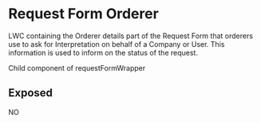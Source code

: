# Request Form Orderer

LWC containing the Orderer details part of the Request Form that orderers use to ask for Interpretation on behalf of a Company or User. This information is used to inform on the status of the request.

Child component of requestFormWrapper

## Exposed

NO
